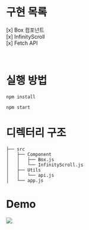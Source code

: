 # 구현 목록

[x] Box 컴포넌트  
[x] InfinityScroll  
[x] Fetch API

<br/>

# 실행 방법

```
npm install

npm start
```

# 디렉터리 구조

```
├── src
│   ├── Component
│   │   ├── Box.js
│   │   └── InfinityScroll.js
│   ├── Utils
│   │   └── api.js
│   └── app.js

```

# Demo

<img src="./src/Demo/demo.gif">
